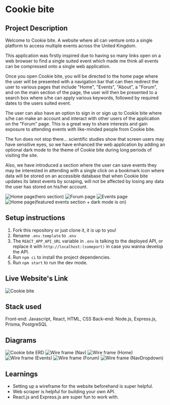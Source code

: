 # Cookie bite

## Project Description

Welcome to Cookie bite. A website where all can venture onto a single platform to access multiple events across the United Kingdom.

This application was firstly inspired due to having so many links open on a web browser to find a single suited event which made me think all events can be compressed onto a single web application.

Once you open Cookie bite, you will be directed to the home page where the user will be presented with a navigation bar that can then redirect the user to various pages that include "Home", "Events", "About", a "Forum", and on the main section of the page, the user will then be presented to a search box where s/he can apply various keywords, followed by required dates to the users suited event.

The user can also have an option to sign in or sign up to Cookie bite where s/he can make an account and interact with other users of the application on the "Forum" page. This is a great way to share interests and gain exposure to attending events with like-minded people from Cookie bite.

The fun does not stop there... scientific studies show that screen users may have sensitive eyes, so we have enhanced the web application by adding an optional dark mode to the theme of Cookie bite during long periods of visiting the site.

Also, we have introduced a section where the user can save events they may be interested in attending with a single click on a bookmark icon where data will be stored on an accessible database that when Cookie bite updates its latest events by scraping, will not be affected by losing any data the user has stored on his/her account.

![Home page(hero section)](./public/pic4.png)
![Forum page](./public/pic3.png)
![Events page](./public/pic2.png)
![Home page(featured events section + dark mode is on)](./public/pic1.png)

## Setup instructions

1. Fork this repository or just clone it, it is up to you!
2. Rename `.env.template` to `.env`
3. The `REACT_APP_API_URL` variable in `.env` is talking to the deployed API, or replace it with `http://localhost:(someport)` in case you wanna develop the API.
4. Run `npm ci` to install the project dependencies.
5. Run `npm start` to run the dev mode.

## Live Website's Link

![Cookie bite](https://cookie-bite.netlify.app/)

## Stack used

Front-end: Javascript, React, HTML, CSS
Back-end: Node.js, Express.js, Prisma, PostgreSQL

## Diagrams

![Cookie bite ERD](./public/Cookie-bite-ERD.png)
![Wire frame (Nav)](<./public/wireframe(nav).png>)
![Wire frame (Home)](<./public/wireframe(home).png>)
![Wire frame (Events)](<./public/wireframe(events).png>)
![Wire frame (Forum)](<./public/wireframe(forum).png>)
![Wire frame (NavDropdown)](<./public/wireframe(dropdown).png>)

## Learnings

- Setting up a wireframe for the website beforehand is super helpful.
- Web scraper is helpful for building your own API.
- React.js and Express.js are super fun to work with.
